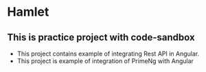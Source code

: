 # Hamlet

## This is practice project with code-sandbox

* This project contains example of integrating Rest API in Angular.
* This project is example of integration of PrimeNg with Angular
